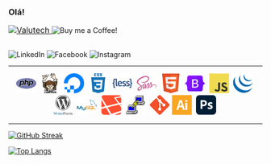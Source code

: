 ### Olá!

<a style="font-size:1rem" href="https://valutech.io">
    <img src="https://img.shields.io/badge/style-Valutech-purple?label=Descubra o valor da sua empresa" alt="Valutech"/>
</a>

<a style="text-decoration:none" target="_blank" rel="noopener" href="https://buymeacoffee.com/dimaspante/">
    <img src="https://img.shields.io/badge/buy_me_a_coffee-yellow" alt="Buy me a Coffee!"/>
</a>

## 

<div id="badges">
  <a style="text-decoration:none" target="_blank" rel="noopener" href="https://www.linkedin.com/in/dimaspante/">
    <img src="https://img.shields.io/badge/LinkedIn-blue?style=for-the-badge&logo=linkedin&logoColor=white" alt="LinkedIn"/>
  </a>
  <a style="text-decoration:none" target="_blank" rel="noopener" href="https://www.facebook.com/dimaspante">
    <img src="https://img.shields.io/badge/Facebook-blue?style=for-the-badge&logo=facebook&logoColor=white" alt="Facebook"/>
  </a>
  <a style="text-decoration:none" target="_blank" rel="noopener" href="https://www.instagram.com/dimaspante/">
    <img src="https://img.shields.io/badge/Instagram-red?style=for-the-badge&logo=instagram&logoColor=white" alt="Instagram"/>
  </a>
</div>

<div align="center">
  <hr style="height:1px!important">
  <img src="https://github.com/devicons/devicon/blob/master/icons/php/php-original.svg" title="PHP" alt="PHP" width="40" height="40"/>&nbsp;
  <img src="https://github.com/devicons/devicon/blob/master/icons/composer/composer-original.svg" title="composer" alt="composer" width="40" height="40"/>&nbsp;
  <img src="https://github.com/devicons/devicon/blob/master/icons/digitalocean/digitalocean-original.svg" title="digitalocean" alt="digitalocean" width="40" height="40"/>&nbsp;
  <img src="https://github.com/devicons/devicon/blob/master/icons/css3/css3-plain-wordmark.svg" title="CSS3" alt="CSS3" width="40" height="40"/>&nbsp;
  <img src="https://github.com/devicons/devicon/blob/master/icons/less/less-plain-wordmark.svg" title="less" alt="Less" width="40" height="40"/>&nbsp;
  <img src="https://github.com/devicons/devicon/blob/master/icons/sass/sass-original.svg" title="sass" alt="sass" width="40" height="40"/>&nbsp;
  <img src="https://github.com/devicons/devicon/blob/master/icons/html5/html5-original.svg" title="HTML5" alt="HTML5" width="40" height="40"/>&nbsp;
  <img src="https://github.com/devicons/devicon/blob/master/icons/bootstrap/bootstrap-original.svg" title="Bootstrap" alt="Bootstrap" width="40" height="40"/>&nbsp;
  <img src="https://github.com/devicons/devicon/blob/master/icons/javascript/javascript-original.svg" title="JavaScript" alt="JavaScript" width="40" height="40"/>&nbsp;
  <img src="https://github.com/devicons/devicon/blob/master/icons/jquery/jquery-plain.svg" title="jQuery" alt="jQuery" width="40" height="40"/>&nbsp;
  <img src="https://github.com/devicons/devicon/blob/master/icons/wordpress/wordpress-original.svg" title="wordpress" alt="wordpress" width="40" height="40"/>&nbsp;
  <img src="https://github.com/devicons/devicon/blob/master/icons/mysql/mysql-original-wordmark.svg" title="MySQL" alt="MySQL" width="40" height="40"/>&nbsp;
  <img src="https://github.com/devicons/devicon/blob/master/icons/laravel/laravel-plain.svg" title="laravel" alt="laravel" width="40" height="40"/>&nbsp;
  <img src="https://github.com/devicons/devicon/blob/master/icons/putty/putty-original.svg" title="putty" alt="putty" width="40" height="40"/>&nbsp;
  <img src="https://github.com/devicons/devicon/blob/master/icons/git/git-original.svg" title="Git" alt="Git" width="40" height="40"/>
  <img src="https://github.com/devicons/devicon/blob/master/icons/illustrator/illustrator-plain.svg" title="illustrator" alt="illustrator" width="40" height="40"/>&nbsp;
  <img src="https://github.com/devicons/devicon/blob/master/icons/photoshop/photoshop-plain.svg" title="photoshop" alt="photoshop" width="40" height="40"/>&nbsp;
  <hr style="height:1px!important">
</div>

[![GitHub Streak](http://github-readme-streak-stats.herokuapp.com?user=dimaspante&theme=gruvbox&hide_border=true&border_radius=8&locale=pt_BR)](https://git.io/streak-stats)

[![Top Langs](https://github-readme-stats.vercel.app/api/top-langs/?username=dimaspante&layout=compact&theme=vision-friendly-dark&locale=pt-br)](https://github.com/anuraghazra/github-readme-stats)
